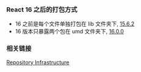 ### React 16 之后的打包方式

* 16 之前是每个文件单独打包在 lib 文件夹下, [15.6.2](https://unpkg.com/react@15.6.2/lib/)
* 16 版本只暴露两个包在 umd 文件夹下, [16.0.0](https://unpkg.com/react@16.0.0/umd/)

### 相关链接

[Repository Infrastructure](https://react.docschina.org/blog/2017/12/15/improving-the-repository-infrastructure.html)